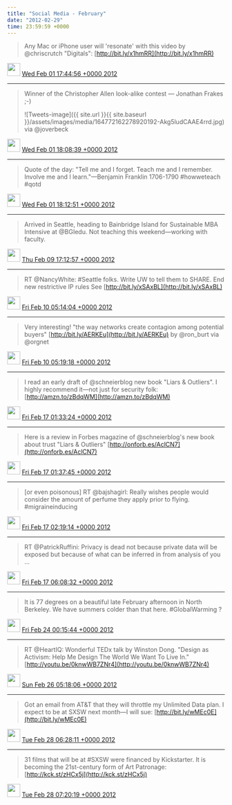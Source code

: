 ```yaml
---    
title: "Social Media - February"
date: "2012-02-29"
time: 23:59:59 +0000
---
```


> Any Mac or iPhone user will 'resonate' with this video by @chriscrutch "Digitals": [http://bit.ly/x1hmRR](http://bit.ly/x1hmRR)

<img src="{{ site.url }}{{ site.baseurl }}/assets/images/media/tweet.ico" width="30" /> [Wed Feb 01 17:44:56 +0000 2012](https://twitter.com/ChristopherA/status/164766193570422784)

----



> Winner of the Christopher Allen look-alike contest — Jonathan Frakes ;-) 
> 
> ![Tweets-image]({{ site.url }}{{ site.baseurl }}/assets/images/media/164772162278920192-Akg5ludCAAE4rrd.jpg) via @joverbeck

<img src="{{ site.url }}{{ site.baseurl }}/assets/images/media/tweet.ico" width="30" /> [Wed Feb 01 18:08:39 +0000 2012](https://twitter.com/ChristopherA/status/164772162278920192)

----

> Quote of the day: "Tell me and I forget. Teach me and I remember. Involve me and I learn."—Benjamin Franklin 1706-1790 #howweteach #qotd

<img src="{{ site.url }}{{ site.baseurl }}/assets/images/media/tweet.ico" width="30" /> [Wed Feb 01 18:12:51 +0000 2012](https://twitter.com/ChristopherA/status/164773217712607232)

----

> Arrived in Seattle, heading to Bainbridge Island for Sustainable MBA Intensive at @BGIedu. Not teaching this weekend—working with faculty.

<img src="{{ site.url }}{{ site.baseurl }}/assets/images/media/tweet.ico" width="30" /> [Thu Feb 09 17:12:57 +0000 2012](https://twitter.com/ChristopherA/status/167657247776833536)

----

> RT @NancyWhite: #Seattle folks. Write UW to tell them to SHARE. End new restrictive IP rules  See [http://bit.ly/xSAxBL](http://bit.ly/xSAxBL)

<img src="{{ site.url }}{{ site.baseurl }}/assets/images/media/tweet.ico" width="30" /> [Fri Feb 10 05:14:04 +0000 2012](https://twitter.com/ChristopherA/status/167838723613003777)

----

> Very interesting! "the way networks create contagion among potential buyers" [http://bit.ly/AERKEu](http://bit.ly/AERKEu) by @ron_burt via @orgnet

<img src="{{ site.url }}{{ site.baseurl }}/assets/images/media/tweet.ico" width="30" /> [Fri Feb 10 05:19:18 +0000 2012](https://twitter.com/ChristopherA/status/167840039970156545)

----

> I read an early draft of @schneierblog new book "Liars & Outliers". I highly recommend it—not just for security folk: [http://amzn.to/zBdqWM](http://amzn.to/zBdqWM)

<img src="{{ site.url }}{{ site.baseurl }}/assets/images/media/tweet.ico" width="30" /> [Fri Feb 17 01:33:24 +0000 2012](https://twitter.com/ChristopherA/status/170319903486783488)

----

> Here is a review in Forbes magazine of @schneierblog's new book about trust "Liars & Outliers" [http://onforb.es/AclCN7](http://onforb.es/AclCN7)

<img src="{{ site.url }}{{ site.baseurl }}/assets/images/media/tweet.ico" width="30" /> [Fri Feb 17 01:37:45 +0000 2012](https://twitter.com/ChristopherA/status/170320999970115584)

----

> [or even poisonous] RT @bajshagirl: Really wishes people would consider the amount of perfume they apply prior to flying. #migraineinducing

<img src="{{ site.url }}{{ site.baseurl }}/assets/images/media/tweet.ico" width="30" /> [Fri Feb 17 02:19:14 +0000 2012](https://twitter.com/ChristopherA/status/170331441706700800)

----

> RT @PatrickRuffini: Privacy is dead not because private data will be exposed but because of what can be inferred in from analysis of you ...

<img src="{{ site.url }}{{ site.baseurl }}/assets/images/media/tweet.ico" width="30" /> [Fri Feb 17 06:08:32 +0000 2012](https://twitter.com/ChristopherA/status/170389143073996800)

----

> It is 77 degrees on a beautiful late February afternoon in North Berkeley. We have summers colder than that here. #GlobalWarming ?

<img src="{{ site.url }}{{ site.baseurl }}/assets/images/media/tweet.ico" width="30" /> [Fri Feb 24 00:15:44 +0000 2012](https://twitter.com/ChristopherA/status/172837076495110147)

----

> RT @HeartIQ: Wonderful TEDx talk by Winston Dong. "Design as Activism: Help Me Design The World We Want To Live In." [http://youtu.be/0knwWB7ZNr4](http://youtu.be/0knwWB7ZNr4)

<img src="{{ site.url }}{{ site.baseurl }}/assets/images/media/tweet.ico" width="30" /> [Sun Feb 26 05:18:06 +0000 2012](https://twitter.com/ChristopherA/status/173637945499189249)

----

> Got an email from AT&T that they will throttle my Unlimited Data plan. I expect to be at SXSW next month—I will sue: [http://bit.ly/wMEc0E](http://bit.ly/wMEc0E)

<img src="{{ site.url }}{{ site.baseurl }}/assets/images/media/tweet.ico" width="30" /> [Tue Feb 28 06:28:11 +0000 2012](https://twitter.com/ChristopherA/status/174380357569871873)

----

> 31 films that will be at #SXSW were financed by Kickstarter. It is becoming the 21st-century form of Art Patronage: [http://kck.st/zHCx5j](http://kck.st/zHCx5j)

<img src="{{ site.url }}{{ site.baseurl }}/assets/images/media/tweet.ico" width="30" /> [Tue Feb 28 07:20:19 +0000 2012](https://twitter.com/ChristopherA/status/174393475930914816)